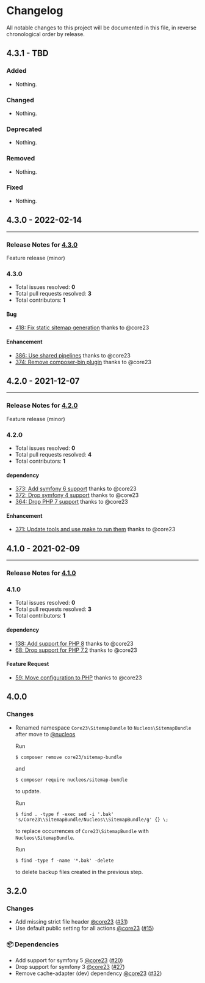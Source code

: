# Changelog

All notable changes to this project will be documented in this file, in reverse chronological order by release.

## 4.3.1 - TBD

### Added

- Nothing.

### Changed

- Nothing.

### Deprecated

- Nothing.

### Removed

- Nothing.

### Fixed

- Nothing.

## 4.3.0 - 2022-02-14


-----

### Release Notes for [4.3.0](https://github.com/nucleos/NucleosSitemapBundle/milestone/6)

Feature release (minor)

### 4.3.0

- Total issues resolved: **0**
- Total pull requests resolved: **3**
- Total contributors: **1**

#### Bug

 - [418: Fix static sitemap generation](https://github.com/nucleos/NucleosSitemapBundle/pull/418) thanks to @core23

#### Enhancement

 - [386: Use shared pipelines](https://github.com/nucleos/NucleosSitemapBundle/pull/386) thanks to @core23
 - [374: Remove composer-bin plugin](https://github.com/nucleos/NucleosSitemapBundle/pull/374) thanks to @core23

## 4.2.0 - 2021-12-07


-----

### Release Notes for [4.2.0](https://github.com/nucleos/NucleosSitemapBundle/milestone/3)

Feature release (minor)

### 4.2.0

- Total issues resolved: **0**
- Total pull requests resolved: **4**
- Total contributors: **1**

#### dependency

 - [373: Add symfony 6 support](https://github.com/nucleos/NucleosSitemapBundle/pull/373) thanks to @core23
 - [372: Drop symfony 4 support](https://github.com/nucleos/NucleosSitemapBundle/pull/372) thanks to @core23
 - [364: Drop PHP 7 support](https://github.com/nucleos/NucleosSitemapBundle/pull/364) thanks to @core23

#### Enhancement

 - [371: Update tools and use make to run them](https://github.com/nucleos/NucleosSitemapBundle/pull/371) thanks to @core23

## 4.1.0 - 2021-02-09



-----

### Release Notes for [4.1.0](https://github.com/nucleos/NucleosSitemapBundle/milestone/1)



### 4.1.0

- Total issues resolved: **0**
- Total pull requests resolved: **3**
- Total contributors: **1**

#### dependency

 - [138: Add support for PHP 8](https://github.com/nucleos/NucleosSitemapBundle/pull/138) thanks to @core23
 - [68: Drop support for PHP 7.2](https://github.com/nucleos/NucleosSitemapBundle/pull/68) thanks to @core23

#### Feature Request

 - [59: Move configuration to PHP](https://github.com/nucleos/NucleosSitemapBundle/pull/59) thanks to @core23

## 4.0.0

### Changes

* Renamed namespace `Core23\SitemapBundle` to `Nucleos\SitemapBundle` after move to [@nucleos]

  Run

  ```
  $ composer remove core23/sitemap-bundle
  ```

  and

  ```
  $ composer require nucleos/sitemap-bundle
  ```

  to update.

  Run

  ```
  $ find . -type f -exec sed -i '.bak' 's/Core23\\SitemapBundle/Nucleos\\SitemapBundle/g' {} \;
  ```

  to replace occurrences of `Core23\SitemapBundle` with `Nucleos\SitemapBundle`.

  Run

  ```
  $ find -type f -name '*.bak' -delete
  ```

  to delete backup files created in the previous step.


## 3.2.0

### Changes

- Add missing strict file header [@core23] ([#31])
- Use default public setting for all actions [@core23] ([#15])

### 📦 Dependencies

- Add support for symfony 5 [@core23] ([#20])
- Drop support for symfony 3 [@core23] ([#27])
- Remove cache-adapter (dev) dependency [@core23] ([#32])

[#32]: https://github.com/nucleos/NucleosSitemapBundle/pull/32
[#31]: https://github.com/nucleos/NucleosSitemapBundle/pull/31
[#27]: https://github.com/nucleos/NucleosSitemapBundle/pull/27
[#20]: https://github.com/nucleos/NucleosSitemapBundle/pull/20
[#15]: https://github.com/nucleos/NucleosSitemapBundle/pull/15
[@nucleos]: https://github.com/nucleos
[@core23]: https://github.com/core23
